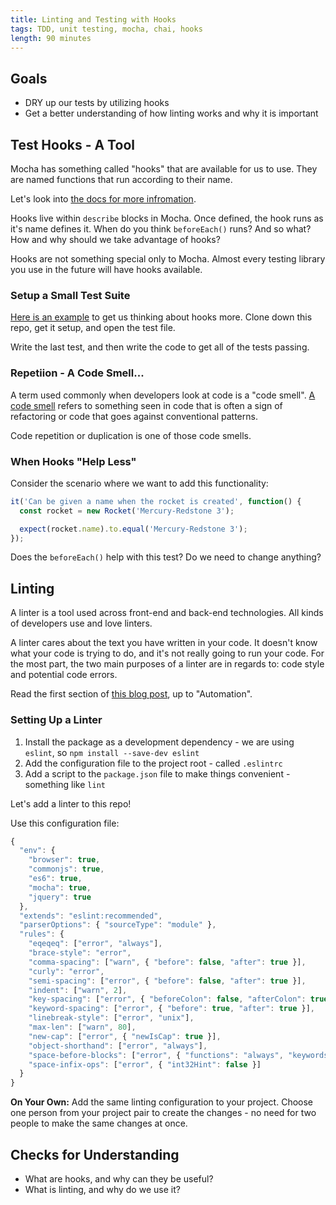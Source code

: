 ```yaml
---
title: Linting and Testing with Hooks
tags: TDD, unit testing, mocha, chai, hooks
length: 90 minutes
---
```


## Goals

* DRY up our tests by utilizing hooks
* Get a better understanding of how linting works and why it is important

## Test Hooks - A Tool

Mocha has something called "hooks" that are available for us to use. They are named functions that run according to their name.

Let's look into [the docs for more infromation](https://mochajs.org/#hooks).

Hooks live within `describe` blocks in Mocha. Once defined, the hook runs as it's name defines it. When do you think `beforeEach()` runs? And so what? How and why should we take advantage of hooks?

<!-- ## Testing Practice: Hooks

You may have noticed that every time we wrote a test, we had to instantiate a new instance of our box. This is super repetitive, and kind of irritating to have to do every time. Luckily, Mocha provides some lifecycle `hooks` that help automate stuff like this. Take a second to look at [the documentation](https://mochajs.org/#hooks).   

Using the docs linked above, add a `beforeEach()` hook that instantiates a new box before every test, this should allow you to remove the line `var box = new Box()` from all of your tests. If you're getting an error about box not being defined, check out [this stackoverflow conversation](https://stackoverflow.com/questions/38044111/basic-but-proper-use-of-beforeeach-or-aftereach-with-mocha-js-and-chai-js).   -->

Hooks are not something special only to Mocha. Almost every testing library you use in the future will have hooks available.

### Setup a Small Test Suite

[Here is an example](https://github.com/turingschool-examples/testing-hooks-refactor) to get us thinking about hooks more. Clone down this repo, get it setup, and open the test file.

Write the last test, and then write the code to get all of the tests passing.

### Repetiion - A Code Smell...

A term used commonly when developers look at code is a "code smell". [A code smell](https://en.wikipedia.org/wiki/Code_smell) refers to something seen in code that is often a sign of refactoring or code that goes against conventional patterns.

Code repetition or duplication is one of those code smells.

### When Hooks "Help Less"

Consider the scenario where we want to add this functionality:

```js
it('Can be given a name when the rocket is created', function() {
  const rocket = new Rocket('Mercury-Redstone 3');

  expect(rocket.name).to.equal('Mercury-Redstone 3');
});
```

Does the `beforeEach()` help with this test? Do we need to change anything?

## Linting

A linter is a tool used across front-end and back-end technologies. All kinds of developers use and love linters.

A linter cares about the text you have written in your code. It doesn't know what your code is trying to do, and it's not really going to run your code. For the most part, the two main purposes of a linter are in regards to: code style and potential code errors.

Read the first section of [this blog post](https://medium.com/dailyjs/why-you-should-always-use-a-linter-and-or-pretty-formatter-bb5471115a76), up to "Automation".

### Setting Up a Linter

1. Install the package as a development dependency - we are using `eslint`, so `npm install --save-dev eslint`
1. Add the configuration file to the project root - called `.eslintrc`
1. Add a script to the `package.json` file to make things convenient - something like `lint`

Let's add a linter to this repo!

Use this configuration file:

```js
{
  "env": {
    "browser": true,
    "commonjs": true,
    "es6": true,
    "mocha": true,
    "jquery": true
  },
  "extends": "eslint:recommended",
  "parserOptions": { "sourceType": "module" },
  "rules": {
    "eqeqeq": ["error", "always"],
    "brace-style": "error",
    "comma-spacing": ["warn", { "before": false, "after": true }],
    "curly": "error",
    "semi-spacing": ["error", { "before": false, "after": true }],
    "indent": ["warn", 2],
    "key-spacing": ["error", { "beforeColon": false, "afterColon": true }],
    "keyword-spacing": ["error", { "before": true, "after": true }],
    "linebreak-style": ["error", "unix"],
    "max-len": ["warn", 80],
    "new-cap": ["error", { "newIsCap": true }],
    "object-shorthand": ["error", "always"],
    "space-before-blocks": ["error", { "functions": "always", "keywords": "always", "classes": "always" }],
    "space-infix-ops": ["error", { "int32Hint": false }]
  }
}
```

**On Your Own:** Add the same linting configuration to your project. Choose one person from your project pair to create the changes - no need for two people to make the same changes at once.

## Checks for Understanding

* What are hooks, and why can they be useful?
* What is linting, and why do we use it?